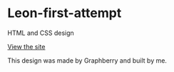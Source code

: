 # Leon-first-attempt
HTML and CSS design

[View the site](https://khql3d.github.io/Leon-first-attempt/)

This design was made by Graphberry and built by me.
